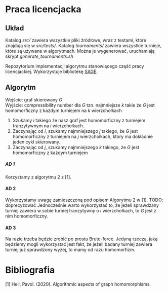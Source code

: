 # Praca licencjacka

## Układ
Katalog *src/* zawiera wszystkie pliki źródłowe, wraz z testami, które znajdują się w *src/tests/*. Katalog 
*tournaments/* zawiera wszystkie turnieje, które są używane w algorytmach. Można je wygenerować, uruchamiają skrypt
*generate_tournaments.sh*

Repozytorium implementacji algorytmu stanowiącego część pracy licencjackiej. 
Wykorzystuje bibliotekę [SAGE](http://doc.sagemath.org/html/en/index.html).

## Algorytm
Wejście: graf skierowany *G* \
Wyjście: compressibility number dla *G* tzn. najmniejsze *k* takie że *G* jest homomorficzny z każdym turniejem na *k* 
wierzchołkach

1. Szukamy *i* takiego że nasz graf jest homomorficzny z turniejem tranzytywnym na *i* wierzchołkach.
2. Zaczynając od *i*, szukamy najmniejszego *j* takiego, że *G* jest homomorficzny z turniejem na *j* wierzchołkach, 
który ma dokładnie jeden cykl skierowany.
3. Zaczynając od *j*, szukamy najmniejszego *k* takiego, że *G* jest homomorficzny z każdym turniejem


##### AD 1
Korzystamy z algorytmu 2 z [1].

#### AD 2
Wykorzystamy uwagę zamieszczoną pod opisem Algorytmu 2 w [1]. TODO: doprecyzować
Jednocześnie warto wykorzystać to, że jeżeli sprawdzany turniej zawiera w sobie turniej tranzytywny o *i* wierzchołkach,
to *G* jest z nim homomorficzny.

#### AD 3
Na razie trzeba będzie zrobić po prostu Brute-force. Jedyną rzeczą, jaką będziemy mogli wykorzystać jest fakt,
że jeżeli badany turniej zawiera turniej już sprawdzony wyżej, to mamy od razu homomorfizm.





# Bibliografia
[1] Hell, Pavol. (2020). Algorithmic aspects of graph homomorphisms. 
